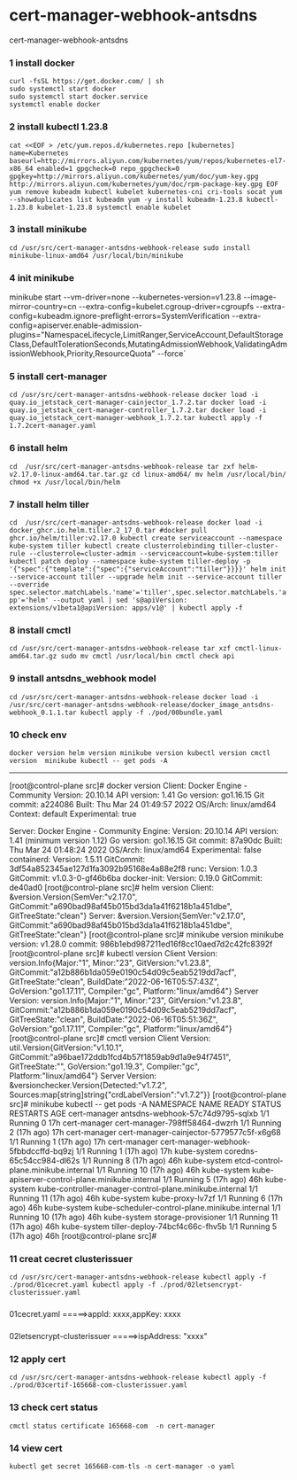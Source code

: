 # cert-manager-webhook-antsdns
cert-manager-webhook-antsdns


### 1 install docker

`curl -fsSL https://get.docker.com/ | sh `  
`sudo systemctl start docker `  
`sudo systemctl start docker.service  `  
`systemctl enable docker  `  



### 2 install kubectl 1.23.8
`cat <<EOF > /etc/yum.repos.d/kubernetes.repo
[kubernetes]
name=Kubernetes
baseurl=http://mirrors.aliyun.com/kubernetes/yum/repos/kubernetes-el7-x86_64
enabled=1
gpgcheck=0
repo_gpgcheck=0
gpgkey=http://mirrors.aliyun.com/kubernetes/yum/doc/yum-key.gpg http://mirrors.aliyun.com/kubernetes/yum/doc/rpm-package-key.gpg
EOF
yum remove kubeadm kubectl kubelet kubernetes-cni cri-tools socat
yum --showduplicates list kubeadm
yum -y install kubeadm-1.23.8 kubectl-1.23.8 kubelet-1.23.8
systemctl enable kubelet`


### 3 install minikube
`cd /usr/src/cert-manager-antsdns-webhook-release
sudo install minikube-linux-amd64 /usr/local/bin/minikube`


### 4 init minikube
minikube start --vm-driver=none  --kubernetes-version=v1.23.8 --image-mirror-country=cn --extra-config=kubelet.cgroup-driver=cgroupfs --extra-config=kubeadm.ignore-preflight-errors=SystemVerification --extra-config=apiserver.enable-admission-plugins="NamespaceLifecycle,LimitRanger,ServiceAccount,DefaultStorageClass,DefaultTolerationSeconds,MutatingAdmissionWebhook,ValidatingAdmissionWebhook,Priority,ResourceQuota" --force`
  

### 5 install cert-manager
`cd /usr/src/cert-manager-antsdns-webhook-release
docker load -i quay.io_jetstack_cert-manager-cainjector_1.7.2.tar
docker load -i quay.io_jetstack_cert-manager-controller_1.7.2.tar
docker load -i quay.io_jetstack_cert-manager-webhook_1.7.2.tar
kubectl apply -f  1.7.2cert-manager.yaml`


### 6 install helm
`cd  /usr/src/cert-manager-antsdns-webhook-release
tar zxf helm-v2.17.0-linux-amd64.tar.tar.gz
cd linux-amd64/
mv helm /usr/local/bin/
chmod +x /usr/local/bin/helm`


### 7 install helm tiller
`cd  /usr/src/cert-manager-antsdns-webhook-release
docker load -i docker_ghcr.io.helm.tiller.2_17_0.tar
#docker pull ghcr.io/helm/tiller:v2.17.0
kubectl create serviceaccount --namespace kube-system tiller
kubectl create clusterrolebinding tiller-cluster-rule --clusterrole=cluster-admin --serviceaccount=kube-system:tiller
kubectl patch deploy --namespace kube-system tiller-deploy -p '{"spec":{"template":{"spec":{"serviceAccount":"tiller"}}}}'
helm init --service-account tiller --upgrade
helm init --service-account tiller --override spec.selector.matchLabels.'name'='tiller',spec.selector.matchLabels.'app'='helm' --output yaml | sed 's@apiVersion: extensions/v1beta1@apiVersion: apps/v1@' | kubectl apply -f `

 

### 8  install cmctl
`cd /usr/src/cert-manager-antsdns-webhook-release
tar xzf cmctl-linux-amd64.tar.gz
sudo mv cmctl /usr/local/bin
cmctl check api`


### 9 install antsdns_webhook model
`cd /usr/src/cert-manager-antsdns-webhook-release
docker load -i /usr/src/cert-manager-antsdns-webhook-release/docker_image_antsdns-webhook_0.1.1.tar
kubectl apply -f ./pod/00bundle.yaml `


### 10 check env
`docker version
helm version
minikube version
kubectl version
cmctl version 
minikube kubectl -- get pods -A`

---------------------------------------------------------
[root@control-plane src]# docker version
Client: Docker Engine - Community
 Version:           20.10.14
 API version:       1.41
 Go version:        go1.16.15
 Git commit:        a224086
 Built:             Thu Mar 24 01:49:57 2022
 OS/Arch:           linux/amd64
 Context:           default
 Experimental:      true

Server: Docker Engine - Community
 Engine:
  Version:          20.10.14
  API version:      1.41 (minimum version 1.12)
  Go version:       go1.16.15
  Git commit:       87a90dc
  Built:            Thu Mar 24 01:48:24 2022
  OS/Arch:          linux/amd64
  Experimental:     false
 containerd:
  Version:          1.5.11
  GitCommit:        3df54a852345ae127d1fa3092b95168e4a88e2f8
 runc:
  Version:          1.0.3
  GitCommit:        v1.0.3-0-gf46b6ba
 docker-init:
  Version:          0.19.0
  GitCommit:        de40ad0
[root@control-plane src]# helm version
Client: &version.Version{SemVer:"v2.17.0", GitCommit:"a690bad98af45b015bd3da1a41f6218b1a451dbe", GitTreeState:"clean"}
Server: &version.Version{SemVer:"v2.17.0", GitCommit:"a690bad98af45b015bd3da1a41f6218b1a451dbe", GitTreeState:"clean"}
[root@control-plane src]# minikube version
minikube version: v1.28.0
commit: 986b1ebd987211ed16f8cc10aed7d2c42fc8392f
[root@control-plane src]# kubectl version
Client Version: version.Info{Major:"1", Minor:"23", GitVersion:"v1.23.8", GitCommit:"a12b886b1da059e0190c54d09c5eab5219dd7acf", GitTreeState:"clean", BuildDate:"2022-06-16T05:57:43Z", GoVersion:"go1.17.11", Compiler:"gc", Platform:"linux/amd64"}
Server Version: version.Info{Major:"1", Minor:"23", GitVersion:"v1.23.8", GitCommit:"a12b886b1da059e0190c54d09c5eab5219dd7acf", GitTreeState:"clean", BuildDate:"2022-06-16T05:51:36Z", GoVersion:"go1.17.11", Compiler:"gc", Platform:"linux/amd64"}
[root@control-plane src]# cmctl version 
Client Version: util.Version{GitVersion:"v1.10.1", GitCommit:"a96bae172ddb1fcd4b57f1859ab9d1a9e94f7451", GitTreeState:"", GoVersion:"go1.19.3", Compiler:"gc", Platform:"linux/amd64"}
Server Version: &versionchecker.Version{Detected:"v1.7.2", Sources:map[string]string{"crdLabelVersion":"v1.7.2"}}
[root@control-plane src]# minikube kubectl -- get pods -A
NAMESPACE      NAME                                                      READY   STATUS    RESTARTS       AGE
cert-manager   antsdns-webhook-57c74d9795-sqlxb                          1/1     Running   0              17h
cert-manager   cert-manager-798ff58464-dwzrh                             1/1     Running   2 (17h ago)    17h
cert-manager   cert-manager-cainjector-5779577c5f-x6g68                  1/1     Running   1 (17h ago)    17h
cert-manager   cert-manager-webhook-5fbbdccffd-bq9zj                     1/1     Running   1 (17h ago)    17h
kube-system    coredns-65c54cc984-dl62s                                  1/1     Running   8 (17h ago)    46h
kube-system    etcd-control-plane.minikube.internal                      1/1     Running   10 (17h ago)   46h
kube-system    kube-apiserver-control-plane.minikube.internal            1/1     Running   5 (17h ago)    46h
kube-system    kube-controller-manager-control-plane.minikube.internal   1/1     Running   11 (17h ago)   46h
kube-system    kube-proxy-lv7zf                                          1/1     Running   6 (17h ago)    46h
kube-system    kube-scheduler-control-plane.minikube.internal            1/1     Running   10 (17h ago)   46h
kube-system    storage-provisioner                                       1/1     Running   11 (17h ago)   46h
kube-system    tiller-deploy-74bcf4c66c-fhv5b                            1/1     Running   5 (17h ago)    46h
[root@control-plane src]# 


### 11 creat cecret clusterissuer
`cd /usr/src/cert-manager-antsdns-webhook-release
kubectl apply -f ./prod/01cecret.yaml
kubectl apply -f ./prod/02letsencrypt-clusterissuer.yaml`
###
01cecret.yaml =====>appId: xxxx,appKey: xxxx
###
02letsencrypt-clusterissuer =====>ispAddress: "xxxx"


### 12 apply cert
`cd /usr/src/cert-manager-antsdns-webhook-release
kubectl apply -f ./prod/03certif-165668-com-clusterissuer.yaml`


### 13 check cert status
`cmctl status certificate 165668-com  -n cert-manager`


### 14 view cert
`kubectl get secret 165668-com-tls -n cert-manager -o yaml`

